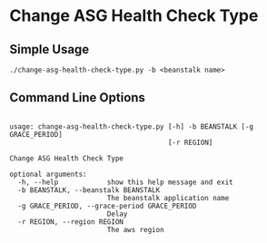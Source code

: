 Change ASG  Health Check Type
=========

## Simple Usage

```
./change-asg-health-check-type.py -b <beanstalk name>
```

## Command Line Options

```

usage: change-asg-health-check-type.py [-h] -b BEANSTALK [-g GRACE_PERIOD]
                                       [-r REGION]

Change ASG Health Check Type

optional arguments:
  -h, --help            show this help message and exit
  -b BEANSTALK, --beanstalk BEANSTALK
                        The beanstalk application name
  -g GRACE_PERIOD, --grace-period GRACE_PERIOD
                        Delay
  -r REGION, --region REGION
                        The aws region

```
